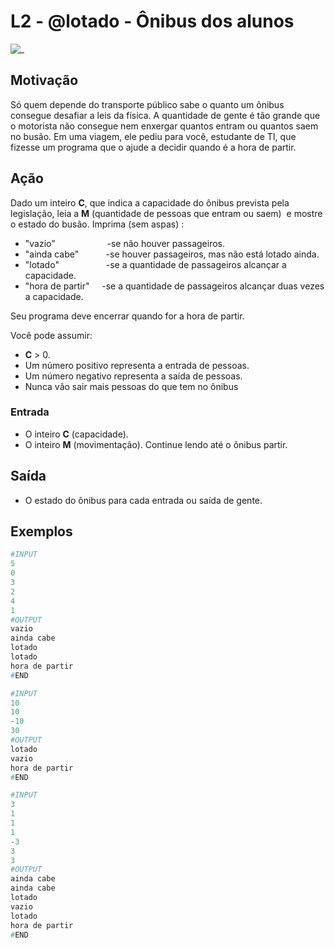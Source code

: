 # L2 - @lotado - Ônibus dos alunos

![_](cover.jpg)

## Motivação

Só quem depende do transporte público sabe o quanto um ônibus consegue desafiar a leis da física.
A quantidade de gente é tão grande que o motorista não consegue nem enxergar quantos entram ou quantos saem no busão.
Em uma viagem, ele pediu para você, estudante de TI, que fizesse um programa que o ajude a decidir quando é a hora de partir.

## Ação

Dado um inteiro **C**, que indica a capacidade do ônibus prevista pela legislação,
leia a **M** (quantidade de pessoas que entram ou saem)  e mostre o estado do busão.
Imprima (sem aspas) :

* "vazio"                     -se não houver passageiros.
* "ainda cabe"           -se houver passageiros, mas não está lotado ainda.
* "lotado"                   -se a quantidade de passageiros alcançar a capacidade.
* "hora de partir"     -se a quantidade de passageiros alcançar duas vezes a capacidade.

Seu programa deve encerrar quando for a hora de partir.

Você pode assumir:

* **C** > 0.
* Um número positivo representa a entrada de pessoas.
* Um número negativo representa a saída de pessoas.
* Nunca vão sair mais pessoas do que tem no ônibus

### Entrada

* O inteiro **C** (capacidade).
* O inteiro **M** (movimentação). Continue lendo até o ônibus partir.

## Saída

* O estado do ônibus para cada entrada ou saída de gente.

## Exemplos

``` py
#INPUT
5
0
3
2
4
1
#OUTPUT
vazio
ainda cabe
lotado
lotado
hora de partir
#END
```

```py
#INPUT
10
10
-10
30
#OUTPUT
lotado
vazio
hora de partir
#END
```

```py
#INPUT
3
1
1
1
-3
3
3
#OUTPUT
ainda cabe
ainda cabe
lotado
vazio
lotado
hora de partir
#END
```
